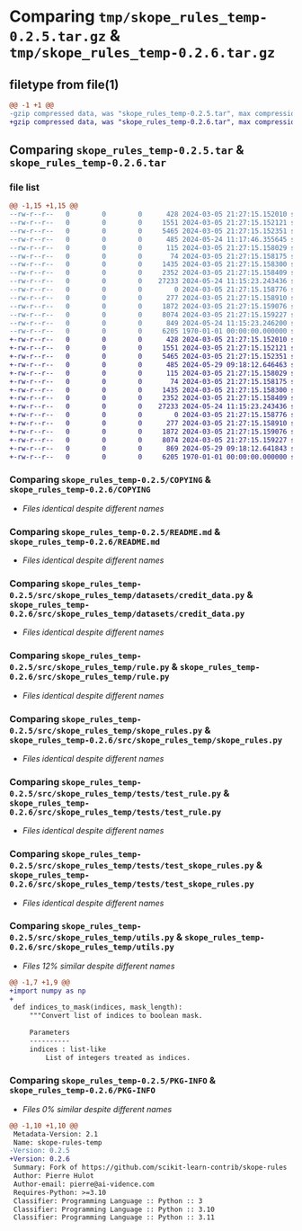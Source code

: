 # Comparing `tmp/skope_rules_temp-0.2.5.tar.gz` & `tmp/skope_rules_temp-0.2.6.tar.gz`

## filetype from file(1)

```diff
@@ -1 +1 @@
-gzip compressed data, was "skope_rules_temp-0.2.5.tar", max compression
+gzip compressed data, was "skope_rules_temp-0.2.6.tar", max compression
```

## Comparing `skope_rules_temp-0.2.5.tar` & `skope_rules_temp-0.2.6.tar`

### file list

```diff
@@ -1,15 +1,15 @@
--rw-r--r--   0        0        0      428 2024-03-05 21:27:15.152010 skope_rules_temp-0.2.5/AUTHORS.rst
--rw-r--r--   0        0        0     1551 2024-03-05 21:27:15.152121 skope_rules_temp-0.2.5/COPYING
--rw-r--r--   0        0        0     5465 2024-03-05 21:27:15.152351 skope_rules_temp-0.2.5/README.md
--rw-r--r--   0        0        0      485 2024-05-24 11:17:46.355645 skope_rules_temp-0.2.5/pyproject.toml
--rw-r--r--   0        0        0      115 2024-03-05 21:27:15.158029 skope_rules_temp-0.2.5/src/skope_rules_temp/__init__.py
--rw-r--r--   0        0        0       74 2024-03-05 21:27:15.158175 skope_rules_temp-0.2.5/src/skope_rules_temp/datasets/__init__.py
--rw-r--r--   0        0        0     1435 2024-03-05 21:27:15.158300 skope_rules_temp-0.2.5/src/skope_rules_temp/datasets/credit_data.py
--rw-r--r--   0        0        0     2352 2024-03-05 21:27:15.158409 skope_rules_temp-0.2.5/src/skope_rules_temp/rule.py
--rw-r--r--   0        0        0    27233 2024-05-24 11:15:23.243436 skope_rules_temp-0.2.5/src/skope_rules_temp/skope_rules.py
--rw-r--r--   0        0        0        0 2024-03-05 21:27:15.158776 skope_rules_temp-0.2.5/src/skope_rules_temp/tests/__init__.py
--rw-r--r--   0        0        0      277 2024-03-05 21:27:15.158910 skope_rules_temp-0.2.5/src/skope_rules_temp/tests/test_common.py
--rw-r--r--   0        0        0     1872 2024-03-05 21:27:15.159076 skope_rules_temp-0.2.5/src/skope_rules_temp/tests/test_rule.py
--rw-r--r--   0        0        0     8074 2024-03-05 21:27:15.159227 skope_rules_temp-0.2.5/src/skope_rules_temp/tests/test_skope_rules.py
--rw-r--r--   0        0        0      849 2024-05-24 11:15:23.246200 skope_rules_temp-0.2.5/src/skope_rules_temp/utils.py
--rw-r--r--   0        0        0     6205 1970-01-01 00:00:00.000000 skope_rules_temp-0.2.5/PKG-INFO
+-rw-r--r--   0        0        0      428 2024-03-05 21:27:15.152010 skope_rules_temp-0.2.6/AUTHORS.rst
+-rw-r--r--   0        0        0     1551 2024-03-05 21:27:15.152121 skope_rules_temp-0.2.6/COPYING
+-rw-r--r--   0        0        0     5465 2024-03-05 21:27:15.152351 skope_rules_temp-0.2.6/README.md
+-rw-r--r--   0        0        0      485 2024-05-29 09:18:12.646463 skope_rules_temp-0.2.6/pyproject.toml
+-rw-r--r--   0        0        0      115 2024-03-05 21:27:15.158029 skope_rules_temp-0.2.6/src/skope_rules_temp/__init__.py
+-rw-r--r--   0        0        0       74 2024-03-05 21:27:15.158175 skope_rules_temp-0.2.6/src/skope_rules_temp/datasets/__init__.py
+-rw-r--r--   0        0        0     1435 2024-03-05 21:27:15.158300 skope_rules_temp-0.2.6/src/skope_rules_temp/datasets/credit_data.py
+-rw-r--r--   0        0        0     2352 2024-03-05 21:27:15.158409 skope_rules_temp-0.2.6/src/skope_rules_temp/rule.py
+-rw-r--r--   0        0        0    27233 2024-05-24 11:15:23.243436 skope_rules_temp-0.2.6/src/skope_rules_temp/skope_rules.py
+-rw-r--r--   0        0        0        0 2024-03-05 21:27:15.158776 skope_rules_temp-0.2.6/src/skope_rules_temp/tests/__init__.py
+-rw-r--r--   0        0        0      277 2024-03-05 21:27:15.158910 skope_rules_temp-0.2.6/src/skope_rules_temp/tests/test_common.py
+-rw-r--r--   0        0        0     1872 2024-03-05 21:27:15.159076 skope_rules_temp-0.2.6/src/skope_rules_temp/tests/test_rule.py
+-rw-r--r--   0        0        0     8074 2024-03-05 21:27:15.159227 skope_rules_temp-0.2.6/src/skope_rules_temp/tests/test_skope_rules.py
+-rw-r--r--   0        0        0      869 2024-05-29 09:18:12.641843 skope_rules_temp-0.2.6/src/skope_rules_temp/utils.py
+-rw-r--r--   0        0        0     6205 1970-01-01 00:00:00.000000 skope_rules_temp-0.2.6/PKG-INFO
```

### Comparing `skope_rules_temp-0.2.5/COPYING` & `skope_rules_temp-0.2.6/COPYING`

 * *Files identical despite different names*

### Comparing `skope_rules_temp-0.2.5/README.md` & `skope_rules_temp-0.2.6/README.md`

 * *Files identical despite different names*

### Comparing `skope_rules_temp-0.2.5/src/skope_rules_temp/datasets/credit_data.py` & `skope_rules_temp-0.2.6/src/skope_rules_temp/datasets/credit_data.py`

 * *Files identical despite different names*

### Comparing `skope_rules_temp-0.2.5/src/skope_rules_temp/rule.py` & `skope_rules_temp-0.2.6/src/skope_rules_temp/rule.py`

 * *Files identical despite different names*

### Comparing `skope_rules_temp-0.2.5/src/skope_rules_temp/skope_rules.py` & `skope_rules_temp-0.2.6/src/skope_rules_temp/skope_rules.py`

 * *Files identical despite different names*

### Comparing `skope_rules_temp-0.2.5/src/skope_rules_temp/tests/test_rule.py` & `skope_rules_temp-0.2.6/src/skope_rules_temp/tests/test_rule.py`

 * *Files identical despite different names*

### Comparing `skope_rules_temp-0.2.5/src/skope_rules_temp/tests/test_skope_rules.py` & `skope_rules_temp-0.2.6/src/skope_rules_temp/tests/test_skope_rules.py`

 * *Files identical despite different names*

### Comparing `skope_rules_temp-0.2.5/src/skope_rules_temp/utils.py` & `skope_rules_temp-0.2.6/src/skope_rules_temp/utils.py`

 * *Files 12% similar despite different names*

```diff
@@ -1,7 +1,9 @@
+import numpy as np
+
 def indices_to_mask(indices, mask_length):
     """Convert list of indices to boolean mask.
 
     Parameters
     ----------
     indices : list-like
         List of integers treated as indices.
```

### Comparing `skope_rules_temp-0.2.5/PKG-INFO` & `skope_rules_temp-0.2.6/PKG-INFO`

 * *Files 0% similar despite different names*

```diff
@@ -1,10 +1,10 @@
 Metadata-Version: 2.1
 Name: skope-rules-temp
-Version: 0.2.5
+Version: 0.2.6
 Summary: Fork of https://github.com/scikit-learn-contrib/skope-rules
 Author: Pierre Hulot
 Author-email: pierre@ai-vidence.com
 Requires-Python: >=3.10
 Classifier: Programming Language :: Python :: 3
 Classifier: Programming Language :: Python :: 3.10
 Classifier: Programming Language :: Python :: 3.11
```


